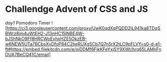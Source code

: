 # Challendge Advent of CSS and JS

_day1_ Pomodoro Timer ![https://ci3.googleusercontent.com/proxy/UwK0qdXqPQDD2IL941ka8TDqSBWrz8im4uWtEH2-J13nHC15lNBE4W-bJShNkO9Ff8HRCWoEvhxHZE5OkzEB-w6NEW5UTa7BCbsXvDfoP84C2heRUXgSCb7Q7n5rX2tLC9pFLVY=s0-d-e1-ft#https://embed.filekitcdn.com/e/ojDDMf6FjkKFeYxjSY9XWt/hrq65LAMnFnDUA7BeCQ41C/email]
